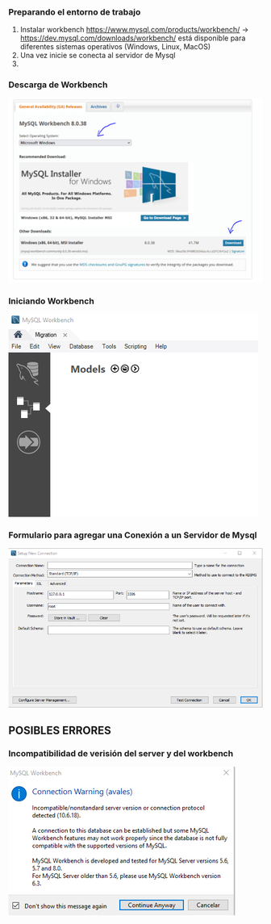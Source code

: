### Preparando el entorno de trabajo

1. Instalar workbench https://www.mysql.com/products/workbench/  ->  https://dev.mysql.com/downloads/workbench/ está disponible para diferentes sistemas operativos (Windows, Linux, MacOS)
2. Una vez inicie se conecta al servidor de Mysql
3.

### Descarga de Workbench

![Instalando Workbench](/imagenes/instalandoWorkbench_1.png)

### Iniciando Workbench

![Iniciando Workbench](/imagenes/iniciandoWorkbench.png)


### Formulario para agregar una Conexión a un Servidor de Mysql

![Formulario Conexión](/imagenes/formularioConexionServer.png)


## POSIBLES ERRORES

### Incompatibilidad de verisión del server y del workbench

![Advertencia de Incompatibilidad](/imagenes/IncompatibilidadVersion.png)
